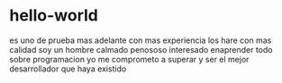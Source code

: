 # hello-world
es uno de prueba mas adelante con mas experiencia los hare con mas calidad 
soy un hombre calmado penososo interesado enaprender todo sobre programacion                                                               yo me comprometo a superar y ser el mejor desarrollador que haya existido 
